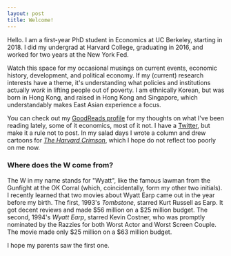```yaml
---
layout: post
title: Welcome!
---
```


Hello. I am a first-year PhD student in Economics at UC Berkeley, starting in 2018. I did my undergrad at Harvard College, graduating in 2016, and worked for two years at the New York Fed.

Watch this space for my occasional musings on current events, economic history, development, and political economy. If my (current) research interests have a theme, it's understanding what policies and institutions actually _work_ in lifting people out of poverty. I am ethnically Korean, but was born in Hong Kong, and raised in Hong Kong and Singapore, which understandably makes East Asian experience a focus.

You can check out my [GoodReads profile](https://www.goodreads.com/user/show/5661522-oliver-kim) for my thoughts on what I've been reading lately, some of it economics, most of it not. I have a [Twitter](http://www.twitter.com/https://twitter.com/oliverwkim), but make it a rule not to post. In my salad days I wrote a column and drew cartoons for [_The Harvard Crimson_](https://www.thecrimson.com/writer/1209815/Oliver_W._Kim/), which I hope do not reflect too poorly on me now.

### Where does the W come from?

The W in my name stands for "Wyatt", like the famous lawman from the Gunfight at the OK Corral (which, coincidentally, form my other two initials). I recently learned that two movies about Wyatt Earp came out in the year before my birth. The first, 1993's _Tombstone_, starred Kurt Russell as Earp. It got decent reviews and made $56 million on a $25 million budget. The second, 1994's _Wyatt Earp_, starred Kevin Costner, who was promptly nominated by the Razzies for both Worst Actor and Worst Screen Couple. The movie made only $25 million on a $63 million budget. 

I hope my parents saw the first one.